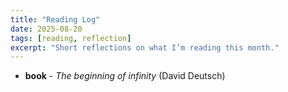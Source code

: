 ```yaml
---
title: "Reading Log"
date: 2025-08-20
tags: [reading, reflection]
excerpt: "Short reflections on what I’m reading this month."
---
```


- **book** - *The beginning of infinity* (David Deutsch)